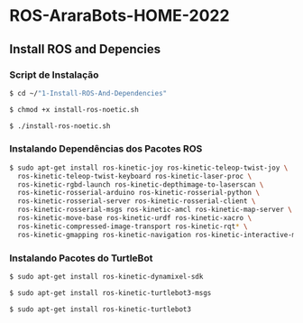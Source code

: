 # ROS-AraraBots-HOME-2022


## Install ROS and Depencies


### Script de Instalação
``` bash
$ cd ~/"1-Install-ROS-And-Dependencies"
```
``` bash
$ chmod +x install-ros-noetic.sh
```
``` bash
$ ./install-ros-noetic.sh
```


### Instalando Dependências dos Pacotes ROS

``` bash
$ sudo apt-get install ros-kinetic-joy ros-kinetic-teleop-twist-joy \
  ros-kinetic-teleop-twist-keyboard ros-kinetic-laser-proc \
  ros-kinetic-rgbd-launch ros-kinetic-depthimage-to-laserscan \
  ros-kinetic-rosserial-arduino ros-kinetic-rosserial-python \
  ros-kinetic-rosserial-server ros-kinetic-rosserial-client \
  ros-kinetic-rosserial-msgs ros-kinetic-amcl ros-kinetic-map-server \
  ros-kinetic-move-base ros-kinetic-urdf ros-kinetic-xacro \
  ros-kinetic-compressed-image-transport ros-kinetic-rqt* \
  ros-kinetic-gmapping ros-kinetic-navigation ros-kinetic-interactive-markers
```
### Instalando Pacotes do TurtleBot

```bash
$ sudo apt-get install ros-kinetic-dynamixel-sdk
```
```bash
$ sudo apt-get install ros-kinetic-turtlebot3-msgs
```
```bash
$ sudo apt-get install ros-kinetic-turtlebot3
```
